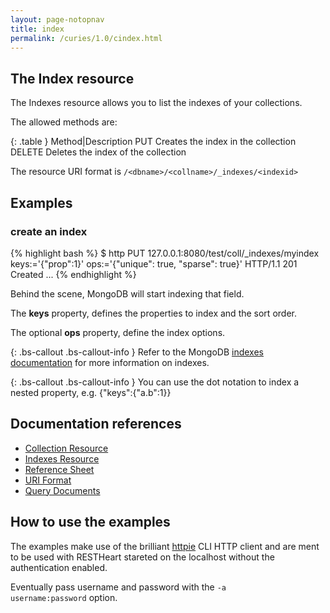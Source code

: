 ```yaml
---
layout: page-notopnav
title: index
permalink: /curies/1.0/cindex.html
---
```


## The Index resource

The Indexes resource allows you to list the indexes of your collections. 

The allowed methods are:

{: .table }
Method|Description
PUT	Creates the index in the collection
DELETE	Deletes the index of the collection

The resource URI format is <code>/&lt;dbname&gt;/&lt;collname&gt;/_indexes/&lt;indexid&gt;</code>

## Examples

### create an index



{% highlight bash %}
$ http PUT 127.0.0.1:8080/test/coll/_indexes/myindex keys:='{"prop":1}' ops:='{"unique": true, "sparse": true}'
HTTP/1.1 201 Created
...
{% endhighlight %}

Behind the scene, MongoDB will start indexing that field.

The **keys** property, defines the properties to index and the sort order.

The optional **ops** property, define the index options.

{: .bs-callout .bs-callout-info }
Refer to the MongoDB <a href="http://docs.mongodb.org/manual/indexes/" target="_blank">indexes documentation</a> for more information on indexes.

{: .bs-callout .bs-callout-info }
You can use the dot notation to index a nested property, e.g. {"keys":{"a.b":1}}

## Documentation references

* [Collection Resource](coll.html)
* [Indexes Resource](indexes.html)
* <a href="https://softinstigate.atlassian.net/wiki/x/SoCM" target="_blank">Reference Sheet</a>
* <a href="https://softinstigate.atlassian.net/wiki/x/ToCM" target="_blank">URI Format</a>
* <a href="https://softinstigate.atlassian.net/wiki/x/XACk" target="_blank">Query Documents</a>

## How to use the examples
The examples make use of the brilliant [httpie](https://github.com/jkbrzt/httpie) CLI HTTP client and are ment to be used with RESTHeart stareted on the localhost without the authentication enabled.

Eventually pass username and password with the <code>-a username:password</code> option.